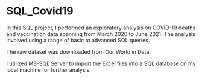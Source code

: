 # SQL_Covid19

In this SQL project, I performed an exploratory analysis on COVID-19 deaths and vaccination data spanning from March 2020 to June 2021. The analysis involved using a range of basic to advanced SQL queries.

The raw dataset was downloaded from Our World in Data.

I utilized MS-SQL Server to import the Excel files into a SQL database on my local machine for further analysis.
